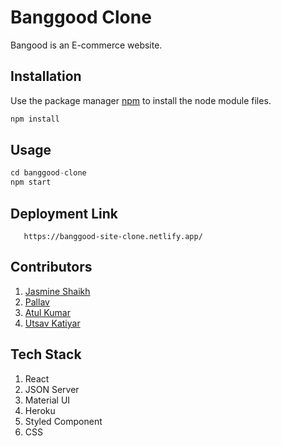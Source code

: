 # Banggood Clone

Bangood is an E-commerce website.

## Installation

Use the package manager [npm](https://docs.npmjs.com/cli/v6/commands/npm-install) to install the node module files.

```bash
npm install
```

## Usage

```python
cd banggood-clone
npm start
```

## Deployment Link
```url
   https://banggood-site-clone.netlify.app/
```

## Contributors
1. [Jasmine Shaikh](https://github.com/Jasmine-Shaikh)
2. [Pallav](https://github.com/Jasmine-Shaikh)
3. [Atul Kumar](https://github.com/theatulanand)
4. [Utsav Katiyar](https://github.com/utsavkatiyar34)

## Tech Stack
1. React
2. JSON Server
3. Material UI
4. Heroku
5. Styled Component
6. CSS


